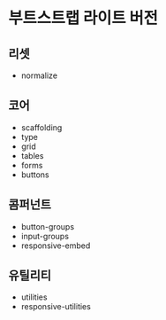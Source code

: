 # 부트스트랩 라이트 버전

## 리셋  
* normalize

## 코어  
* scaffolding
* type
* grid
* tables
* forms
* buttons

## 콤퍼넌트  
* button-groups
* input-groups
* responsive-embed

## 유틸리티
* utilities
* responsive-utilities